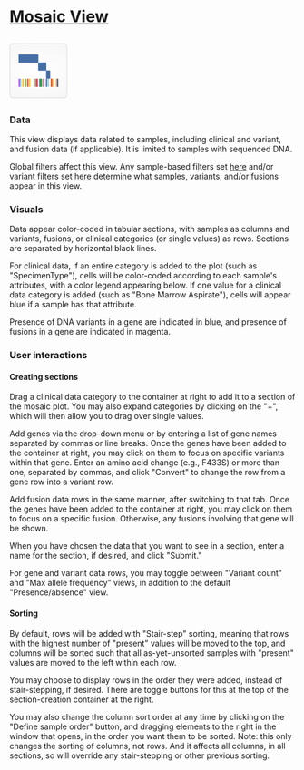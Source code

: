 # [Mosaic View](http://vizome.org/aml/mosaic/)

## ![mosaic](img/mosaic.png)

### Data
This view displays data related to samples, including clinical and variant, and fusion data (if applicable). It is limited to samples with sequenced DNA.

Global filters affect this view. Any sample-based filters set [here](http://vizome.org/aml/) and/or variant filters set [here](http://vizome.org/aml/variant_filter/) determine what samples, variants, and/or fusions appear in this view.

### Visuals
Data appear color-coded in tabular sections, with samples as columns and variants, fusions, or clinical categories (or single values) as rows. Sections are separated by horizontal black lines.

For clinical data, if an entire category is added to the plot (such as "SpecimenType"), cells will be color-coded according to each sample's attributes, with a color legend appearing below. If one value for a clinical data category is added (such as "Bone Marrow Aspirate"), cells will appear blue if a sample has that attribute.

Presence of DNA variants in a gene are indicated in blue, and presence of fusions in a gene are indicated in magenta.

### User interactions
#### Creating sections
Drag a clinical data category to the container at right to add it to a section of the mosaic plot. You may also expand categories by clicking on the "+", which will then allow you to drag over single values.

Add genes via the drop-down menu or by entering a list of gene names separated by commas or line breaks. Once the genes have been added to the container at right, you may click on them to focus on specific variants within that gene. Enter an amino acid change (e.g., F433S) or more than one, separated by commas, and click "Convert" to change the row from a gene row into a variant row.

Add fusion data rows in the same manner, after switching to that tab. Once the genes have been added to the container at right, you may click on them to focus on a specific fusion. Otherwise, any fusions involving that gene will be shown.

When you have chosen the data that you want to see in a section, enter a name for the section, if desired, and click "Submit."

For gene and variant data rows, you may toggle between "Variant count" and "Max allele frequency" views, in addition to the default "Presence/absence" view.

#### Sorting
By default, rows will be added with "Stair-step" sorting, meaning that rows with the highest number of "present" values will be moved to the top, and columns will be sorted such that all as-yet-unsorted samples with "present" values are moved to the left within each row.

You may choose to display rows in the order they were added, instead of stair-stepping, if desired. There are toggle buttons for this at the top of the section-creation container at the right.

You may also change the column sort order at any time by clicking on the "Define sample order" button, and dragging elements to the right in the window that opens, in the order you want them to be sorted. Note: this only changes the sorting of columns, not rows. And it affects all columns, in all sections, so will override any stair-stepping or other previous sorting.